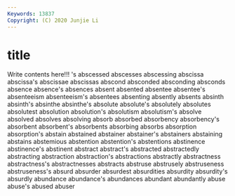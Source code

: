 ```yaml
---
Keywords: 13837
Copyright: (C) 2020 Junjie Li
---
```


# title

Write contents here!!!
's 
abscessed 
abscesses
abscessing 
abscissa 
abscissa's 
abscissae 
abscissas 
abscond 
absconded 
absconding 
absconds 
absence
absence's 
absences 
absent 
absented 
absentee 
absentee's 
absenteeism 
absenteeism's 
absentees 
absenting
absently 
absents 
absinth 
absinth's 
absinthe 
absinthe's 
absolute 
absolute's 
absolutely 
absolutes
absolutest 
absolution 
absolution's 
absolutism 
absolutism's 
absolve 
absolved 
absolves 
absolving 
absorb
absorbed 
absorbency 
absorbency's 
absorbent 
absorbent's 
absorbents 
absorbing 
absorbs 
absorption 
absorption's
abstain 
abstained 
abstainer 
abstainer's 
abstainers 
abstaining 
abstains 
abstemious 
abstention 
abstention's
abstentions 
abstinence 
abstinence's 
abstinent 
abstract 
abstract's 
abstracted 
abstractedly 
abstracting 
abstraction
abstraction's 
abstractions 
abstractly 
abstractness 
abstractness's 
abstractnesses 
abstracts 
abstruse 
abstrusely 
abstruseness
abstruseness's 
absurd 
absurder 
absurdest 
absurdities 
absurdity 
absurdity's 
absurdly 
abundance 
abundance's
abundances 
abundant 
abundantly 
abuse 
abuse's 
abused 
abuser 
